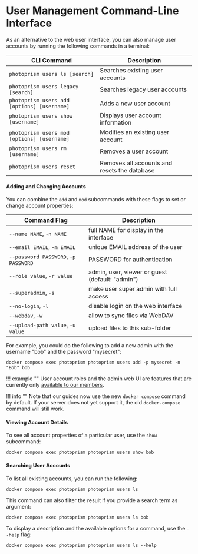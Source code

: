 # User Management Command-Line Interface

As an alternative to the web user interface, you can also manage user accounts by running the following commands in a terminal:

| CLI Command                                 | Description                                  |
|---------------------------------------------|----------------------------------------------|
| `photoprism users ls [search]`              | Searches existing user accounts              |
| `photoprism users legacy [search]`          | Searches legacy user accounts                |
| `photoprism users add [options] [username]` | Adds a new user account                      |
| `photoprism users show [username]`          | Displays user account information            |
| `photoprism users mod [options] [username]` | Modifies an existing user account            |
| `photoprism users rm [username]`            | Removes a user account                       |
| `photoprism users reset`                    | Removes all accounts and resets the database |

#### Adding and Changing Accounts

You can combine the `add` and `mod` subcommands with these flags to set or change account properties:

| Command Flag                         | Description                                     |
|--------------------------------------|-------------------------------------------------|
| `--name NAME`, `-n NAME`             | full NAME for display in the interface          |
| `--email EMAIL`, `-m EMAIL`          | unique EMAIL address of the user                |
| `--password PASSWORD`, `-p PASSWORD` | PASSWORD for authentication                     |
| `--role value`, `-r value`           | admin, user, viewer or guest (default: "admin") |
| `--superadmin`, `-s`                 | make user super admin with full access          |
| `--no-login`, `-l`                   | disable login on the web interface              |
| `--webdav`, `-w`                     | allow to sync files via WebDAV                  |
| `--upload-path value`, `-u value`    | upload files to this sub-folder                 |

For example, you could do the following to add a new admin with the username "bob" and the password "mysecret":

```
docker compose exec photoprism photoprism users add -p mysecret -n "Bob" bob
```

!!! example ""
    User account roles and the admin web UI are features that are currently only [available to our members](https://www.photoprism.app/editions#compare).

!!! info ""
    Note that our guides now use the new `docker compose` command by default. If your server does not yet support it, the old `docker-compose` command will still work.

#### Viewing Account Details

To see all account properties of a particular user, use the `show` subcommand:

```
docker compose exec photoprism photoprism users show bob
```

#### Searching User Accounts

To list all existing accounts, you can run the following:

```
docker compose exec photoprism photoprism users ls
```

This command can also filter the result if you provide a search term as argument:

```
docker compose exec photoprism photoprism users ls bob
```

To display a description and the available options for a command, use the `--help` flag:

```
docker compose exec photoprism photoprism users ls --help
```
